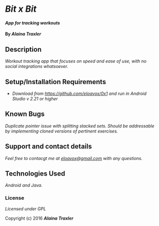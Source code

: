 # _Bit x Bit_

#### _App for tracking workouts_

#### By _**Alaina Traxler**_

## Description

_Workout tracking app that focuses on speed and ease of use, with no social integrations whatsoever._

## Setup/Installation Requirements

* _Download from https://github.com/eloavox/0x1 and run in Android Studio v 2.21 or higher_

## Known Bugs

_Duplicate pointer issue with splitting stacked sets. Should be addressable by implementing cloned versions of pertinent exercises._

## Support and contact details

_Feel free to contacgt me at eloavox@gmail.com with any questions._

## Technologies Used

_Android and Java._

### License

*Licensed under GPL*

Copyright (c) 2016 **_Alaina Traxler_**
